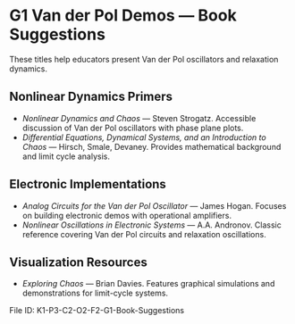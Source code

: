 # G1 Van der Pol Demos — Book Suggestions

These titles help educators present Van der Pol oscillators and relaxation dynamics.

## Nonlinear Dynamics Primers
- *Nonlinear Dynamics and Chaos* — Steven Strogatz. Accessible discussion of Van der Pol oscillators with phase plane plots.
- *Differential Equations, Dynamical Systems, and an Introduction to Chaos* — Hirsch, Smale, Devaney. Provides mathematical background and limit cycle analysis.

## Electronic Implementations
- *Analog Circuits for the Van der Pol Oscillator* — James Hogan. Focuses on building electronic demos with operational amplifiers.
- *Nonlinear Oscillations in Electronic Systems* — A.A. Andronov. Classic reference covering Van der Pol circuits and relaxation oscillations.

## Visualization Resources
- *Exploring Chaos* — Brian Davies. Features graphical simulations and demonstrations for limit-cycle systems.

File ID: K1-P3-C2-O2-F2-G1-Book-Suggestions
